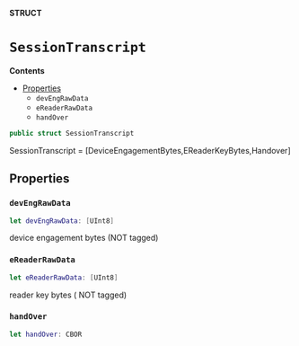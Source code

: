 **STRUCT**

# `SessionTranscript`

**Contents**

- [Properties](#properties)
  - `devEngRawData`
  - `eReaderRawData`
  - `handOver`

```swift
public struct SessionTranscript
```

SessionTranscript = [DeviceEngagementBytes,EReaderKeyBytes,Handover]

## Properties
### `devEngRawData`

```swift
let devEngRawData: [UInt8]
```

device engagement bytes (NOT tagged)

### `eReaderRawData`

```swift
let eReaderRawData: [UInt8]
```

reader key bytes ( NOT tagged)

### `handOver`

```swift
let handOver: CBOR
```
